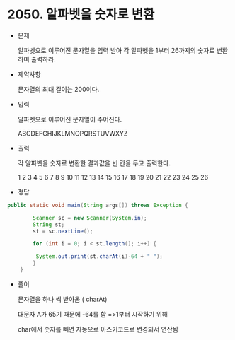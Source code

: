 # 2050. 알파벳을 숫자로 변환


* 문제

  알파벳으로 이루어진 문자열을 입력 받아 각 알파벳을 1부터 26까지의 숫자로 변환하여 출력하라.

  

* 제약사항

  문자열의 최대 길이는 200이다.

* 입력

  알파벳으로 이루어진 문자열이 주어진다.

  ABCDEFGHIJKLMNOPQRSTUVWXYZ

* 출력

  각 알파벳을 숫자로 변환한 결과값을 빈 칸을 두고 출력한다.

  1 2 3 4 5 6 7 8 9 10 11 12 13 14 15 16 17 18 19 20 21 22 23 24 25 26

* 정답

```java
public static void main(String args[]) throws Exception {

		Scanner sc = new Scanner(System.in);
		String st;
		st = sc.nextLine();

		for (int i = 0; i < st.length(); i++) {

		 System.out.print(st.charAt(i)-64 + " ");
		}
	}
```

* 풀이 

  문자열을 하나 씩 받아옴 ( charAt)

  대문자 A가 65기 때문에 -64를 함 =>1부터 시작하기 위해

  char에서 숫자를 빼면 자동으로 아스키코드로 변경되서 연산됨